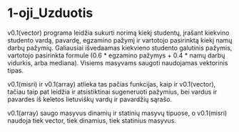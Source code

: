 # 1-oji_Uzduotis

v0.1(vector) programa leidžia sukurti norimą kiekį studentų, įrašant kiekvino studento vardą, pavardę, egzamino pažymį ir vartotojo pasirinktą kiekį namų darbų pažymių.
Galiausiai išvedaamas kiekvieno studento galutinis pažymis, vartotojo pasirinkta formule (0.6 * egzamino pažymys + 0.4 * namų darbų vidurkis, arba mediana).
Visiems masyvams saugoti naudojamas vektorinis tipas.

v0.1(misri) ir v0.1(array) atlieka tas pačias funkcijas, kaip ir v0.1(vector), tačiau taip pat leidžia ir atsistiktinai sugeneruoti pažymius, bei vardus ir pavardes iš keletos lietuviškų vardų ir pavardžių sąrašo.

v0.1(array) saugo masyvus dinamių ir statinių masyvų tipuose, o v0.1(misri) naudoja tiek vector, tiek dinamius, tiek statinius masyvus.
